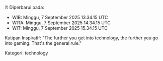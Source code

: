 ⏰ Diperbarui pada:
- WIB: Minggu, 7 September 2025 13.34.15 UTC
- WITA: Minggu, 7 September 2025 14.34.15 UTC
- WIT: Minggu, 7 September 2025 15.34.15 UTC

Kutipan Inspiratif:
"The further you get into technology, the further you go into gaming. That's the general rule."


Kategori: technology

